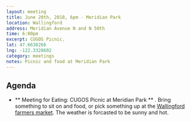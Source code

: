 ```yaml
---
layout: meeting
title: June 20th, 2018, 6pm - Meridian Park
location: Wallingford
address: Meridian Avenue N and N 50th
time: 6:00pm
excerpt: CUGOS Picnic.
lat: 47.6638266
lng: -122.3328602
category: meetings
notes: Picnic and food at Meridian Park
---
```



## Agenda
- ** Meeting for Eating: CUGOS Picnic at Meridian Park ** . Bring something to sit on and food, or pick something up at the [Wallingford farmers market](http://www.sfmamarkets.com/visit-wallingford-farmers-market/).  The weather is forcasted to be sunny and hot. 

